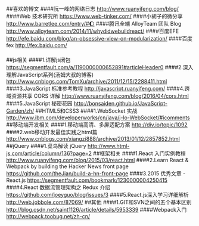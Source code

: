 ##喜欢的博文
####阮一峰的网络日志
http://www.ruanyifeng.com/blog/
####Web 技术研究所
https://www.web-tinker.com/
####小胡子的微分享
http://www.barretlee.com/entry/#🌔
####腾讯全端 AlloyTeam 团队 Blog
http://www.alloyteam.com/2014/11/whydidwebuildreact/
####百度EFE
http://efe.baidu.com/blog/an-obsessive-view-on-modularization/
####百度fex
http://fex.baidu.com/
####
##js相关
####1.详解js闭包 
https://segmentfault.com/a/1190000000652891#articleHeader0
####2.深入理解JavaScript系列(汤姆大叔的博客)
http://www.cnblogs.com/TomXu/archive/2011/12/15/2288411.html
####3.JavaScript 标准参考教程
http://javascript.ruanyifeng.com/
####4.跨域资源共享 CORS 详解
http://www.ruanyifeng.com/blog/2016/04/cors.html
####5.JavaScript 秘密花园
http://bonsaiden.github.io/JavaScript-Garden/zh/
##HTML5和CSS3
####1.WebSocket 实战
http://www.ibm.com/developerworks/cn/java/j-lo-WebSocket/#icomments
##移动端开发相关
####1.移动端高清、多屏适配方案
http://div.io/topic/1092
####2.web移动开发最佳实践之html篇
http://www.cnblogs.com/xiangzi888/archive/2013/01/12/2857852.html
##jQuery
####1.菜鸟解读 jQuery
http://www.html-js.com/article/column/136?page=2
##框架相关
####1.React 入门实例教程
http://www.ruanyifeng.com/blog/2015/03/react.html
####2.Learn React & Webpack by building the Hacker News front page
https://github.com/theJian/build-a-hn-front-page
####3.2015 优秀文章 - React.js
https://segmentfault.com/bookmark/1230000004250415
####4.React 数据流管理架构之 Redux 介绍
https://github.com/joeyguo/blog/issues/3
####5.React.js深入学习详细解析
http://web.jobbole.com/87069/
##其他
####1.GIT和SVN之间的五个基本区别
http://blog.csdn.net/saint1126/article/details/5953339
####Webpack入门
http://webpack.toobug.net/zh-cn/

